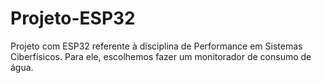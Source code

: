 # Projeto-ESP32
Projeto com ESP32 referente à disciplina de Performance em Sistemas Ciberfísicos. Para ele, escolhemos fazer um monitorador de consumo de água.
